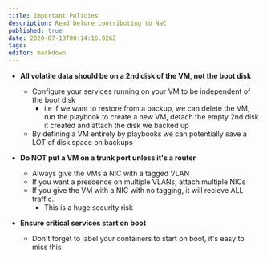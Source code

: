 ```yaml
---
title: Important Policies
description: Read before contributing to NaC
published: true
date: 2020-07-13T00:14:16.926Z
tags: 
editor: markdown
---
```


* **All volatile data should be on a 2nd disk of the VM, not the boot disk**
  * Configure your services running on your VM to be independent of the boot disk
    * i.e if we want to restore from a backup, we can delete the VM, run the playbook to create a new VM, detach the empty 2nd disk it created and attach the disk we backed up
  * By defining a VM entirely by playbooks we can potentially save a LOT of disk space on backups

* **Do NOT put a VM on a trunk port unless it's a router**
  * Always give the VMs a NIC with a tagged VLAN
  * If you want a prescence on multiple VLANs, attach multiple NICs
  * If you give the VM with a NIC with no tagging, it will recieve ALL traffic.
      * This is a huge security risk


* **Ensure critical services start on boot**
	 * Don't forget to label your containers to start on boot, it's easy to miss this